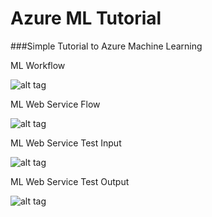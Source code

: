 # Azure ML Tutorial

###Simple Tutorial to Azure Machine Learning 

ML Workflow

![alt tag](https://github.com/pujari/azureml/blob/master/TitanicML1.jpg)

ML Web Service Flow

![alt tag](https://github.com/pujari/azureml/blob/master/TitanicML2.jpg)

ML Web Service Test Input

![alt tag](https://github.com/pujari/azureml/blob/master/TitanicML3.jpg)

ML Web Service Test Output

![alt tag](https://github.com/pujari/azureml/blob/master/TitanicML4.jpg)

